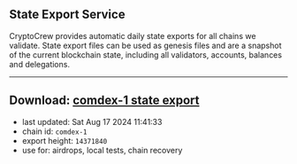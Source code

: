 ## State Export Service
CryptoCrew provides automatic daily state exports for all chains we validate. State export files can be used as genesis files and are a snapshot of the current blockchain state, including all validators, accounts, balances and delegations.

---
**Download: [comdex-1 state export](https://dl-eu2.ccvalidators.com/SERVICE/comdex/comdex-1_export_14371840.json)**
---

- last updated: Sat Aug 17 2024 11:41:33
- chain id: `comdex-1`
- export height: `14371840`
- use for: airdrops, local tests, chain recovery
